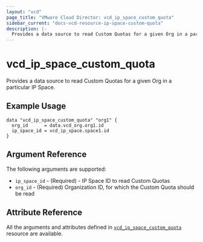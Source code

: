 ```yaml
---
layout: "vcd"
page_title: "VMware Cloud Director: vcd_ip_space_custom_quota"
sidebar_current: "docs-vcd-resource-ip-space-custom-quota"
description: |-
  Provides a data source to read Custom Quotas for a given Org in a particular IP Space.
---
```


# vcd\_ip\_space\_custom\_quota

Provides a data source to read Custom Quotas for a given Org in a particular IP Space.

## Example Usage

```hcl
data "vcd_ip_space_custom_quota" "org1" {
  org_id      = data.vcd_org.org1.id
  ip_space_id = vcd_ip_space.space1.id
}
```

## Argument Reference

The following arguments are supported:

* `ip_space_id` - (Required) - IP Space ID to read Custom Quotas
* `org_id` - (Required) Organization ID, for which the Custom Quota should be read

## Attribute Reference

All the arguments and attributes defined in
[`vcd_ip_space_custom_quota`](/providers/vmware/vcd/latest/docs/resources/ip_space_custom_quota)
resource are available.
